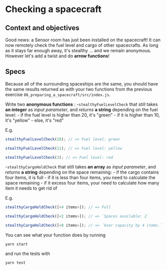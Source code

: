 # Checking a spacecraft

## Context and objectives

Good news: a Sensor room has just been installed on the spacecraft! It can now remotely check the fuel level and cargo of other spacecrafts. As long as it stays far enough away, it's stealthy ... and we remain anonymous. However let's add a twist and do **arrow functions**!

## Specs

Because all of the surrounding spaceships are the same, you should have the same results returned as with your two functions from the previous exercise `06_preparing_a_spacecraft/src/index.js`.

Write two **anonymous functions** :
  -`stealthyFuelLevelCheck` that still takes **an integer** as _input parameter_, and _returns_ **a string** depending on the fuel level:
    - if the fuel level is higher than 20, it's "green"
    - if it is higher than 10, it's "yellow"
    - else, it's "red"

  E.g.

  ```javascript
  stealthyFuelLevelCheck(28); // => Fuel level: green

  stealthyFuelLevelCheck(11); // => Fuel level: yellow

  stealthyFuelLevelCheck(3); // => Fuel level: red
  ```

  -`stealthyCargoHoldCheck` that still takes **an array** as _input parameter_, and _returns_ **a string** depending on the space remaining:
    - if the cargo contains four items, it is full
    - if it is less than four items, you need to calculate the space remaining
    - if it excess four items, your need to calculate how many item it needs to get rid of

  E.g.

  ```javascript
  stealthyCargoHoldCheck([<4 items>]); // => Full

  stealthyCargoHoldCheck([<2 items>]); // => `Spaces available: 2`

  stealthyCargoHoldCheck([<8 items>]); // => `Over capacity by 4 items.`
  ```

You can see what your function does by running

```shell
yarn start
```

and run the tests with

```shell
yarn test
```
